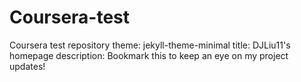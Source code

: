# Coursera-test
Coursera test repository
theme: jekyll-theme-minimal
title: DJLiu11's homepage
description: Bookmark this to keep an eye on my project updates!
